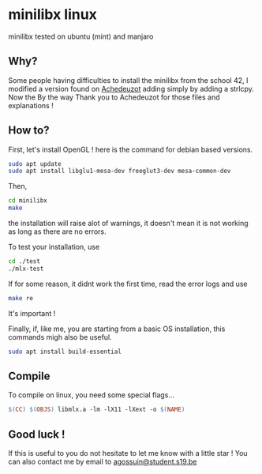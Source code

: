 # minilibx linux
minilibx tested on ubuntu (mint) and manjaro

## Why?
Some people having difficulties to install the minilibx from the school 42, I modified a version found on [Achedeuzot](https://achedeuzot.me/2014/12/20/installer-la-minilibx/) adding simply by adding a strlcpy.
Now the 
By the way Thank you to Achedeuzot for those files and explanations !

## How to?
First, let's install OpenGL ! here is the command for debian based versions.
```bash
sudo apt update
sudo apt install libglu1-mesa-dev freeglut3-dev mesa-common-dev
```

Then,
```bash
cd minilibx
make
```
the installation will raise alot of warnings, it doesn't mean it is not working as long as there are no errors.

To test your installation, use
```bash
cd ./test
./mlx-test
```

If for some reason, it didnt work the first time, read the error logs and use
```bash
make re
```
It's important ! 

Finally, if, like me, you are starting from a basic OS installation, this commands migh also be useful.
```bash
sudo apt install build-essential
```
## Compile
To compile on linux, you need some special flags...
```makefile
$(CC) $(OBJS) libmlx.a -lm -lX11 -lXext -o $(NAME)
```
## Good luck !
If this is useful to you do not hesitate to let me know with a little star !
You can also contact me by email to agossuin@student.s19.be
